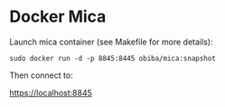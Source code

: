 Docker Mica
===========

Launch mica container (see Makefile for more details):

`sudo docker run -d -p 8845:8445 obiba/mica:snapshot`

Then connect to:

[https://localhost:8845](https://localhost:8845)